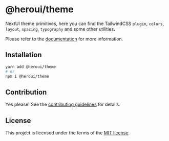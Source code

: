 # @heroui/theme

NextUI theme primitives, here you can find the TailwindCSS `plugin`, `colors`, `layout`, `spacing`, `typography` and some other utilities.

Please refer to the [documentation](https://heroui.com/theme) for more information.

## Installation

```sh
yarn add @heroui/theme
# or
npm i @heroui/theme
```

## Contribution

Yes please! See the
[contributing guidelines](https://github.com/frontio-ai/heroui/blob/master/CONTRIBUTING.md)
for details.

## License

This project is licensed under the terms of the
[MIT license](https://github.com/frontio-ai/heroui/blob/master/LICENSE).
